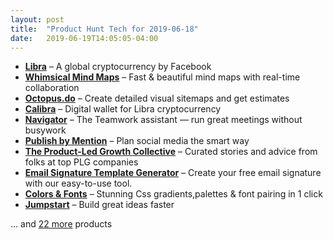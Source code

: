 ```yaml
---
layout: post
title:  "Product Hunt Tech for 2019-06-18"
date:   2019-06-19T14:05:05-04:00
---
```


* **[Libra](https://www.producthunt.com/posts/libra-4?utm_campaign=producthunt-api&utm_medium=api&utm_source=Application%3A+Daily+Digest+RSS+%28ID%3A+3202%29)** – A global cryptocurrency by Facebook
* **[Whimsical Mind Maps](https://www.producthunt.com/posts/whimsical-mind-maps?utm_campaign=producthunt-api&utm_medium=api&utm_source=Application%3A+Daily+Digest+RSS+%28ID%3A+3202%29)** – Fast & beautiful mind maps with real-time collaboration
* **[Octopus.do](https://www.producthunt.com/posts/octopus-do?utm_campaign=producthunt-api&utm_medium=api&utm_source=Application%3A+Daily+Digest+RSS+%28ID%3A+3202%29)** – Create detailed visual sitemaps and get estimates
* **[Calibra](https://www.producthunt.com/posts/calibra?utm_campaign=producthunt-api&utm_medium=api&utm_source=Application%3A+Daily+Digest+RSS+%28ID%3A+3202%29)** – Digital wallet for Libra cryptocurrency
* **[Navigator](https://www.producthunt.com/posts/navigator?utm_campaign=producthunt-api&utm_medium=api&utm_source=Application%3A+Daily+Digest+RSS+%28ID%3A+3202%29)** – The Teamwork assistant — run great meetings without busywork
* **[Publish by Mention](https://www.producthunt.com/posts/publish-by-mention?utm_campaign=producthunt-api&utm_medium=api&utm_source=Application%3A+Daily+Digest+RSS+%28ID%3A+3202%29)** – Plan social media the smart way
* **[The Product-Led Growth Collective](https://www.producthunt.com/posts/the-product-led-growth-collective?utm_campaign=producthunt-api&utm_medium=api&utm_source=Application%3A+Daily+Digest+RSS+%28ID%3A+3202%29)** – Curated stories and advice from folks at top PLG companies
* **[Email Signature Template Generator](https://www.producthunt.com/posts/email-signature-template-generator?utm_campaign=producthunt-api&utm_medium=api&utm_source=Application%3A+Daily+Digest+RSS+%28ID%3A+3202%29)** – Create your free email signature with our easy-to-use tool.
* **[Colors & Fonts](https://www.producthunt.com/posts/colors-fonts?utm_campaign=producthunt-api&utm_medium=api&utm_source=Application%3A+Daily+Digest+RSS+%28ID%3A+3202%29)** – Stunning Css gradients,palettes & font pairing in 1 click
* **[Jumpstart](https://www.producthunt.com/posts/jumpstart-3?utm_campaign=producthunt-api&utm_medium=api&utm_source=Application%3A+Daily+Digest+RSS+%28ID%3A+3202%29)** – Build great ideas faster

… and [22 more](https://www.producthunt.com/tech) products
